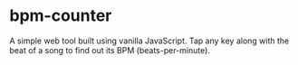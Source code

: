 # bpm-counter

A simple web tool built using vanilla JavaScript. Tap any key along with the beat of a song to find out its BPM (beats-per-minute).
